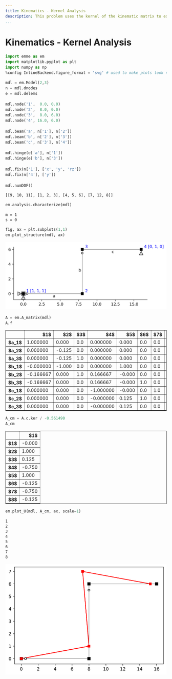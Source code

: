 ```yaml
---
title: Kinematics - Kernel Analysis
description: This problem uses the kernel of the kinematic matrix to explore mechanisms in a frame structure.
...
```


# Kinematics - Kernel Analysis


```python
import emme as em
import matplotlib.pyplot as plt
import numpy as np
%config InlineBackend.figure_format = 'svg' # used to make plots look nicerbb
```


```python
mdl = em.Model(2,3)
n = mdl.dnodes
e = mdl.delems

mdl.node('1',  0.0, 0.0)
mdl.node('2',  8.0, 0.0)
mdl.node('3',  8.0, 6.0)
mdl.node('4', 16.0, 6.0)

mdl.beam('a', n['1'], n['2'])
mdl.beam('b', n['2'], n['3'])
mdl.beam('c', n['3'], n['4'])

mdl.hinge(e['a'], n['1'])
mdl.hinge(e['b'], n['3'])

mdl.fix(n['1'], ['x', 'y', 'rz'])
mdl.fix(n['4'], ['y'])

mdl.numDOF()
```




    [[9, 10, 11], [1, 2, 3], [4, 5, 6], [7, 12, 8]]




```python
em.analysis.characterize(mdl)
```

    m = 1
    s = 0
    


```python
fig, ax = plt.subplots(1,1)
em.plot_structure(mdl, ax)
```


![svg](output_4_0.svg)



```python
A = em.A_matrix(mdl)
A.f
```




<table border="1" class="dataframe">
  <thead>
    <tr style="text-align: right;">
      <th></th>
      <th>$1$</th>
      <th>$2$</th>
      <th>$3$</th>
      <th>$4$</th>
      <th>$5$</th>
      <th>$6$</th>
      <th>$7$</th>
      <th>$8$</th>
    </tr>
  </thead>
  <tbody>
    <tr>
      <th>$a_1$</th>
      <td>1.000000</td>
      <td>0.000</td>
      <td>0.0</td>
      <td>0.000000</td>
      <td>0.000</td>
      <td>0.0</td>
      <td>0.0</td>
      <td>0.0</td>
    </tr>
    <tr>
      <th>$a_2$</th>
      <td>0.000000</td>
      <td>-0.125</td>
      <td>0.0</td>
      <td>0.000000</td>
      <td>0.000</td>
      <td>0.0</td>
      <td>0.0</td>
      <td>0.0</td>
    </tr>
    <tr>
      <th>$a_3$</th>
      <td>0.000000</td>
      <td>-0.125</td>
      <td>1.0</td>
      <td>0.000000</td>
      <td>0.000</td>
      <td>0.0</td>
      <td>0.0</td>
      <td>0.0</td>
    </tr>
    <tr>
      <th>$b_1$</th>
      <td>-0.000000</td>
      <td>-1.000</td>
      <td>0.0</td>
      <td>0.000000</td>
      <td>1.000</td>
      <td>0.0</td>
      <td>0.0</td>
      <td>0.0</td>
    </tr>
    <tr>
      <th>$b_2$</th>
      <td>-0.166667</td>
      <td>0.000</td>
      <td>1.0</td>
      <td>0.166667</td>
      <td>-0.000</td>
      <td>0.0</td>
      <td>0.0</td>
      <td>0.0</td>
    </tr>
    <tr>
      <th>$b_3$</th>
      <td>-0.166667</td>
      <td>0.000</td>
      <td>0.0</td>
      <td>0.166667</td>
      <td>-0.000</td>
      <td>1.0</td>
      <td>0.0</td>
      <td>0.0</td>
    </tr>
    <tr>
      <th>$c_1$</th>
      <td>0.000000</td>
      <td>0.000</td>
      <td>0.0</td>
      <td>-1.000000</td>
      <td>-0.000</td>
      <td>0.0</td>
      <td>1.0</td>
      <td>0.0</td>
    </tr>
    <tr>
      <th>$c_2$</th>
      <td>0.000000</td>
      <td>0.000</td>
      <td>0.0</td>
      <td>-0.000000</td>
      <td>0.125</td>
      <td>1.0</td>
      <td>0.0</td>
      <td>0.0</td>
    </tr>
    <tr>
      <th>$c_3$</th>
      <td>0.000000</td>
      <td>0.000</td>
      <td>0.0</td>
      <td>-0.000000</td>
      <td>0.125</td>
      <td>0.0</td>
      <td>0.0</td>
      <td>1.0</td>
    </tr>
  </tbody>
</table>




```python
A_cm = A.c.ker / -0.561490
A_cm
```




<table border="1" class="dataframe">
  <thead>
    <tr style="text-align: right;">
      <th></th>
      <th>$1$</th>
    </tr>
  </thead>
  <tbody>
    <tr>
      <th>$1$</th>
      <td>-0.000</td>
    </tr>
    <tr>
      <th>$2$</th>
      <td>1.000</td>
    </tr>
    <tr>
      <th>$3$</th>
      <td>0.125</td>
    </tr>
    <tr>
      <th>$4$</th>
      <td>-0.750</td>
    </tr>
    <tr>
      <th>$5$</th>
      <td>1.000</td>
    </tr>
    <tr>
      <th>$6$</th>
      <td>-0.125</td>
    </tr>
    <tr>
      <th>$7$</th>
      <td>-0.750</td>
    </tr>
    <tr>
      <th>$8$</th>
      <td>-0.125</td>
    </tr>
  </tbody>
</table>




```python
em.plot_U(mdl, A_cm, ax, scale=1)
```

    1
    2
    3
    4
    5
    6
    7
    8
    


![svg](output_7_1.svg)

